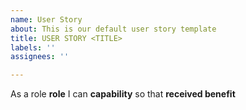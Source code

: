 ```yaml
---
name: User Story
about: This is our default user story template
title: USER STORY <TITLE>
labels: ''
assignees: ''

---
```


As a role **role** I can **capability** so that **received benefit**
